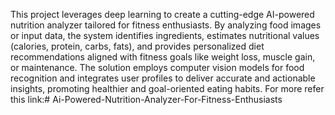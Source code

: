 This project leverages deep learning to create a cutting-edge AI-powered nutrition analyzer tailored for fitness enthusiasts. By analyzing food images or input data, the system identifies ingredients, estimates nutritional values (calories, protein, carbs, fats), and provides personalized diet recommendations aligned with fitness goals like weight loss, muscle gain, or maintenance. The solution employs computer vision models for food recognition and integrates user profiles to deliver accurate and actionable insights, promoting healthier and goal-oriented eating habits. For more refer this link:# Ai-Powered-Nutrition-Analyzer-For-Fitness-Enthusiasts
